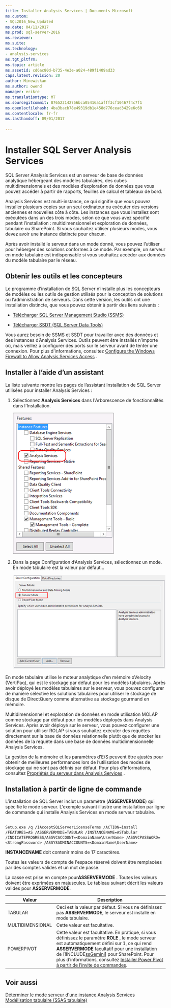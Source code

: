 ```yaml
---
title: Installer Analysis Services | Documents Microsoft
ms.custom:
- SQL2016_New_Updated
ms.date: 04/11/2017
ms.prod: sql-server-2016
ms.reviewer: 
ms.suite: 
ms.technology:
- analysis-services
ms.tgt_pltfrm: 
ms.topic: article
ms.assetid: cd6ac80d-b735-4e3e-a024-489f1409ad33
caps.latest.revision: 20
author: Minewiskan
ms.author: owend
manager: erikre
ms.translationtype: MT
ms.sourcegitcommit: 876522142756bca05416a1afff3cf10467f4c7f1
ms.openlocfilehash: 4ba3bacb78e49319db1e458d776cead3429e6c60
ms.contentlocale: fr-fr
ms.lasthandoff: 09/01/2017

---
```

# <a name="install-sql-server-analysis-services"></a>Installer SQL Server Analysis Services
  SQL Server Analysis Services est un serveur de base de données analytique hébergeant des modèles tabulaires, des cubes multidimensionnels et des modèles d’exploration de données que vous pouvez accéder à partir de rapports, feuilles de calcul et tableaux de bord.  
  
 Analysis Services est multi-instance, ce qui signifie que vous pouvez installer plusieurs copies sur un seul ordinateur ou exécuter des versions anciennes et nouvelles côte à côte. Les instances que vous installez sont exécutées dans un des trois modes, selon ce que vous avez spécifié pendant l’installation : multidimensionnel et exploration de données, tabulaire ou SharePoint. Si vous souhaitez utiliser plusieurs modes, vous devez avoir une instance distincte pour chacun.  
  
 Après avoir installé le serveur dans un mode donné, vous pouvez l’utiliser pour héberger des solutions conformes à ce mode. Par exemple, un serveur en mode tabulaire est indispensable si vous souhaitez accéder aux données du modèle tabulaire par le réseau.  
  
## <a name="get-tools-and-designers"></a>Obtenir les outils et les concepteurs  
 Le programme d’installation de SQL Server n’installe plus les concepteurs de modèles ou les outils de gestion utilisés pour la conception de solutions ou l’administration de serveurs. Dans cette version, les outils ont une installation distincte, que vous pouvez obtenir à partir des liens suivants :  
  
-   [Télécharger SQL Server Management Studio (SSMS)](https://msdn.microsoft.com/library/mt238290.aspx)  
  
-   [Télécharger SSDT (SQL Server Data Tools)](https://msdn.microsoft.com/library/mt204009.aspx)  
  
 Vous aurez besoin de SSMS et SSDT pour travailler avec des données et des instances d’Analysis Services. Outils peuvent être installés n’importe où, mais veillez à configurer des ports sur le serveur avant de tenter une connexion. Pour plus d'informations, consultez [Configure the Windows Firewall to Allow Analysis Services Access](../../../analysis-services/instances/configure-the-windows-firewall-to-allow-analysis-services-access.md) .  
  
## <a name="install-using-a-wizard"></a>Installer à l’aide d’un assistant  
 La liste suivante montre les pages de l’assistant Installation de SQL Server utilisées pour installer Analysis Services :  
  
1.  Sélectionnez **Analysis Services** dans l'Arborescence de fonctionnalités dans l'Installation.  
  
     ![Arborescence de fonctionnalités du programme d’installation d’Analysis Services](../../../analysis-services/instances/install-windows/media/ssas-setupas.gif "arborescence de fonctionnalités du programme d’installation d’Analysis Services")  
  
2.  Dans la page Configuration d’Analysis Services, sélectionnez un mode. En mode tabulaire est la valeur par défaut...  
  
     ![Page d’installation avec les options de configuration d’Analysis Services](../../../analysis-services/instances/install-windows/media/ssas-setupasconfig.png "page le programme d’installation avec les options de configuration d’Analysis Services")  
  
  En mode tabulaire utilise le moteur analytique d’en mémoire xVelocity (VertiPaq), qui est le stockage par défaut pour les modèles tabulaires. Après avoir déployé les modèles tabulaires sur le serveur, vous pouvez configurer de manière sélective les solutions tabulaires pour utiliser le stockage de disque de DirectQuery comme alternative au stockage gourmand en mémoire.  
 
 Multidimensionnel et exploration de données en mode utilisation MOLAP comme stockage par défaut pour les modèles déployés dans Analysis Services. Après avoir déployé sur le serveur, vous pouvez configurer une solution pour utiliser ROLAP si vous souhaitez exécuter des requêtes directement sur la base de données relationnelle plutôt que de stocker les données de la requête dans une base de données multidimensionnelle Analysis Services.  
  

  
 La gestion de la mémoire et les paramètres d’E/S peuvent être ajustés pour obtenir de meilleures performances lors de l’utilisation des modes de stockage qui ne sont pas définis par défaut. Pour plus d’informations, consultez [Propriétés du serveur dans Analysis Services](../../../analysis-services/server-properties/server-properties-in-analysis-services.md) .  
  
## <a name="command-line-setup"></a>Installation à partir de ligne de commande  
 L’installation de SQL Server inclut un paramètre (**ASSERVERMODE**) qui spécifie le mode serveur. L'exemple suivant illustre une installation par ligne de commande qui installe Analysis Services en mode serveur tabulaire.  
  
```  
  
Setup.exe /q /IAcceptSQLServerLicenseTerms /ACTION=install /FEATURES=AS /ASSERVERMODE=TABULAR /INSTANCENAME=ASTabular /INDICATEPROGRESS/ASSVCACCOUNT=<DomainName\UserName> /ASSVCPASSWORD=<StrongPassword> /ASSYSADMINACCOUNTS=<DomainName\UserName>   
```  
  
 **INSTANCENAME** doit contenir moins de 17 caractères.  
  
 Toutes les valeurs de compte de l'espace réservé doivent être remplacées par des comptes valides et un mot de passe.  
  
 La casse est prise en compte pour**ASSERVERMODE** .  Toutes les valeurs doivent être exprimées en majuscules. Le tableau suivant décrit les valeurs valides pour **ASSERVERMODE**.  
  
|Valeur|Description|  
|-----------|-----------------|  
|TABULAR|Ceci est la valeur par défaut. Si vous ne définissez pas **ASSERVERMODE**, le serveur est installé en mode tabulaire.|
|MULTIDIMENSIONAL|Cette valeur est facultative.|  
|POWERPIVOT|Cette valeur est facultative. En pratique, si vous définissez le paramètre **ROLE** , le mode serveur est automatiquement défini sur 1, ce qui rend **ASSERVERMODE** facultatif pour une installation de [!INCLUDE[ssGemini](../../../includes/ssgemini-md.md)] pour SharePoint. Pour plus d’informations, consultez [Installer Power Pivot à partir de l’invite de commandes](http://msdn.microsoft.com/en-us/7f1f2b28-c9f5-49ad-934b-02f2fa6b9328).|  
  
  
## <a name="see-also"></a>Voir aussi  
 [Déterminer le mode serveur d'une instance Analysis Services](../../../analysis-services/instances/determine-the-server-mode-of-an-analysis-services-instance.md)   
 [Modélisation tabulaire (SSAS tabulaire)](https://msdn.microsoft.com/library/hh212945(v=sql.110).aspx)  
  
  


